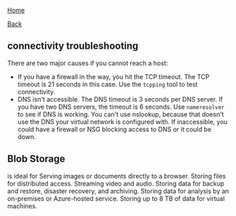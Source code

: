 [Home](/)

[Back](index.md)

## connectivity troubleshooting
There are two major causes if you cannot reach a host:
* If you have a firewall in the way, you hit the TCP timeout. The TCP timeout is 21 seconds in this case. Use the ```tcpping``` tool to test connectivity.
* DNS isn't accessible. The DNS timeout is 3 seconds per DNS server. If you have two DNS servers, the timeout is 6 seconds. Use ```nameresolver``` to see if DNS is working. 
You can't use nslookup, because that doesn't use the DNS your virtual network is configured with. If inaccessible, you could have a firewall or NSG blocking access to DNS or it could be down.

## Blob Storage

is ideal for
Serving images or documents directly to a browser.
Storing files for distributed access.
Streaming video and audio.
Storing data for backup and restore, disaster recovery, and archiving.
Storing data for analysis by an on-premises or Azure-hosted service.
Storing up to 8 TB of data for virtual machines.


